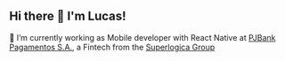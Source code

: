 ## Hi there 👋 I'm Lucas!


🔭  I’m currently working as Mobile developer with React Native at [PJBank Pagamentos S.A.](https://pjbank.com.br/), a Fintech from the [Superlogica Group](https://superlogica.com/)


<!--
**locrz/locrz** is a ✨ _special_ ✨ repository because its `README.md` (this file) appears on your GitHub profile.

Here are some ideas to get you started:


- 🌱 I’m currently learning ...
- 👯 I’m looking to collaborate on ...
- 🤔 I’m looking for help with ...
- 💬 Ask me about ...
- 📫 How to reach me: ...
- 😄 Pronouns: ...
- ⚡ Fun fact: ...
-->
